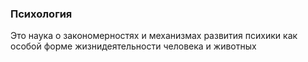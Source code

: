 ### Психология

Это наука о закономерностях и механизмах развития психики как особой форме жизнидеятельности человека и животных